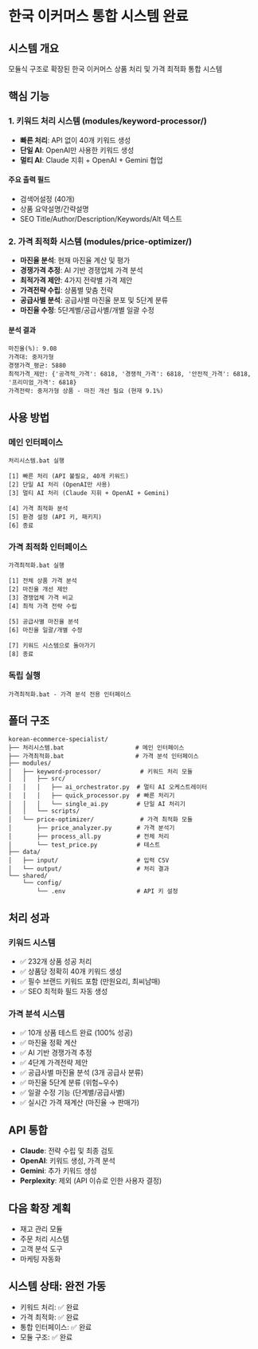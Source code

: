 # 한국 이커머스 통합 시스템 완료

## 시스템 개요
모듈식 구조로 확장된 한국 이커머스 상품 처리 및 가격 최적화 통합 시스템

## 핵심 기능

### 1. 키워드 처리 시스템 (modules/keyword-processor/)
- **빠른 처리**: API 없이 40개 키워드 생성
- **단일 AI**: OpenAI만 사용한 키워드 생성  
- **멀티 AI**: Claude 지휘 + OpenAI + Gemini 협업

#### 주요 출력 필드
- 검색어설정 (40개)
- 상품 요약설명/간략설명
- SEO Title/Author/Description/Keywords/Alt 텍스트

### 2. 가격 최적화 시스템 (modules/price-optimizer/)
- **마진율 분석**: 현재 마진율 계산 및 평가
- **경쟁가격 추정**: AI 기반 경쟁업체 가격 분석
- **최적가격 제안**: 4가지 전략별 가격 제안
- **가격전략 수립**: 상품별 맞춤 전략
- **공급사별 분석**: 공급사별 마진율 분포 및 5단계 분류
- **마진율 수정**: 5단계별/공급사별/개별 일괄 수정

#### 분석 결과
```
마진율(%): 9.08
가격대: 중저가형  
경쟁가격_평균: 5880
최적가격_제안: {'공격적_가격': 6818, '경쟁적_가격': 6818, '안전적_가격': 6818, '프리미엄_가격': 6818}
가격전략: 중저가형 상품 - 마진 개선 필요 (현재 9.1%)
```

## 사용 방법

### 메인 인터페이스
```
처리시스템.bat 실행

[1] 빠른 처리 (API 불필요, 40개 키워드)
[2] 단일 AI 처리 (OpenAI만 사용)
[3] 멀티 AI 처리 (Claude 지휘 + OpenAI + Gemini)

[4] 가격 최적화 분석
[5] 환경 설정 (API 키, 패키지)
[6] 종료
```

### 가격 최적화 인터페이스
```
가격최적화.bat 실행

[1] 전체 상품 가격 분석
[2] 마진율 개선 제안
[3] 경쟁업체 가격 비교
[4] 최적 가격 전략 수립

[5] 공급사별 마진율 분석
[6] 마진율 일괄/개별 수정

[7] 키워드 시스템으로 돌아가기
[8] 종료
```

### 독립 실행
```
가격최적화.bat - 가격 분석 전용 인터페이스
```

## 폴더 구조
```
korean-ecommerce-specialist/
├── 처리시스템.bat                    # 메인 인터페이스
├── 가격최적화.bat                    # 가격 분석 인터페이스
├── modules/
│   ├── keyword-processor/           # 키워드 처리 모듈
│   │   ├── src/
│   │   │   ├── ai_orchestrator.py  # 멀티 AI 오케스트레이터
│   │   │   ├── quick_processor.py  # 빠른 처리기
│   │   │   └── single_ai.py        # 단일 AI 처리기
│   │   └── scripts/
│   └── price-optimizer/             # 가격 최적화 모듈
│       ├── price_analyzer.py       # 가격 분석기
│       ├── process_all.py          # 전체 처리
│       └── test_price.py           # 테스트
├── data/
│   ├── input/                      # 입력 CSV
│   └── output/                     # 처리 결과
└── shared/
    └── config/
        └── .env                    # API 키 설정
```

## 처리 성과

### 키워드 시스템
- ✅ 232개 상품 성공 처리
- ✅ 상품당 정확히 40개 키워드 생성
- ✅ 필수 브랜드 키워드 포함 (만원요리, 최씨남매)
- ✅ SEO 최적화 필드 자동 생성

### 가격 분석 시스템  
- ✅ 10개 상품 테스트 완료 (100% 성공)
- ✅ 마진율 정확 계산
- ✅ AI 기반 경쟁가격 추정
- ✅ 4단계 가격전략 제안
- ✅ 공급사별 마진율 분석 (3개 공급사 분류)
- ✅ 마진율 5단계 분류 (위험~우수)
- ✅ 일괄 수정 기능 (단계별/공급사별)
- ✅ 실시간 가격 재계산 (마진율 → 판매가)

## API 통합
- **Claude**: 전략 수립 및 최종 검토
- **OpenAI**: 키워드 생성, 가격 분석
- **Gemini**: 추가 키워드 생성
- **Perplexity**: 제외 (API 이슈로 인한 사용자 결정)

## 다음 확장 계획
- 재고 관리 모듈
- 주문 처리 시스템
- 고객 분석 도구
- 마케팅 자동화

## 시스템 상태: **완전 가동**
- 키워드 처리: ✅ 완료
- 가격 최적화: ✅ 완료  
- 통합 인터페이스: ✅ 완료
- 모듈 구조: ✅ 완료